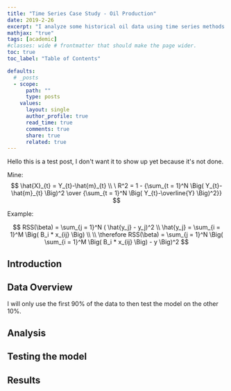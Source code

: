 ```yaml
---
title: "Time Series Case Study - Oil Production"
date: 2019-2-26
excerpt: "I analyze some historical oil data using time series methods such as data transformation, loess modeling, polynomial modeling, ACF and PACF analysis, and others."
mathjax: "true"
tags: [academic]
#classes: wide # frontmatter that should make the page wider.
toc: true
toc_label: "Table of Contents"

defaults:
  # _posts
  - scope:
      path: ""
      type: posts
    values:
      layout: single
      author_profile: true
      read_time: true
      comments: true
      share: true
      related: true
---
```


<script src='https://cdnjs.cloudflare.com/ajax/libs/mathjax/2.7.5/MathJax.js?config=TeX-MML-AM_CHTML' async></script>

Hello this is a test post, I don't want it to show up yet because it's not done.

Mine:
$$ \hat{X}_{t} = Y_{t}-\hat{m}_{t}
\\
\ R^2 = 1 - {\sum_{t = 1}^N \Big( Y_{t}-\hat{m}_{t} \Big)^2 \over {\sum_{t = 1}^N \Big( Y_{t}-\overline{Y} \Big)^2}} $$


Example:

$$
RSS(\beta) = \sum_{j = 1}^N ( \hat{y_j} - y_j)^2
\\
\hat{y_j} = \sum_{i = 1}^M \Big(    B_i * x_{ij} \Big)
\\
\\
\therefore RSS(\beta) = \sum_{j = 1}^N \Big( \sum_{i = 1}^M \Big(    B_i * x_{ij} \Big) - y \Big)^2
$$

## Introduction

## Data Overview
I will only use the first 90% of the data to then test the model on the other 10%.

## Analysis

## Testing the model

## Results
